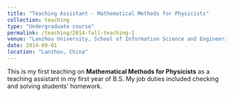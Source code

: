 ```yaml
---
title: "Teaching Assistant - Mathematical Methods for Physicists"
collection: teaching
type: "Undergraduate course"
permalink: /teaching/2014-fall-teaching-1
venue: "Lanzhou University, School of Information Science and Engineering"
date: 2014-09-01
location: "Lanzhou, China"
---
```


This is my first teaching on <b>Mathematical Methods for Physicists</b> as a teaching assistant in my first year of B.S. My job duties included checking and solving students' homework.